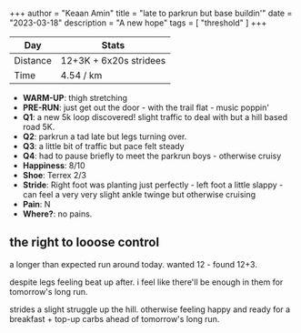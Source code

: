 +++
author = "Keaan Amin"
title = "late to parkrun but base buildin'"
date = "2023-03-18"
description = "A new hope"
tags = [
    "threshold"
]
+++

   Day | Stats
--------|------
  Distance   | 12+3K + 6x20s stridees
  Time | 4.54 / km

* **WARM-UP**: thigh stretching
* **PRE-RUN**: just get out the door - with the trail flat - music poppin'
* **Q1**: a new 5k loop discovered! slight traffic to deal with but a hill based road 5K.
* **Q2**: parkrun a tad late but legs turning over.
* **Q3**: a little bit of traffic but pace felt steady
* **Q4**: had to pause briefly to meet the parkrun boys - otherwise cruisy
* **Happiness**: 8/10
* **Shoe**: Terrex 2/3
* **Stride**: Right foot was planting just perfectly - left foot a little slappy - can feel a very very slight ankle twinge but otherwise cruising
* **Pain**: N
* **Where?**: no pains.

<!--more-->
## the right to looose control
a longer than expected run around today. wanted 12 - found 12+3.

despite legs feeling beat up after. i feel like there'll be enough in them for tomorrow's long run.

strides a slight struggle up the hill. otherwise feeling happy and ready for a breakfast + top-up carbs ahead of tomorrow's long run.